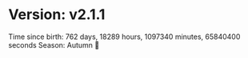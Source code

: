 # Version: v2.1.1
Time since birth: 762 days, 18289 hours, 1097340 minutes, 65840400 seconds
Season: Autumn 🍁
